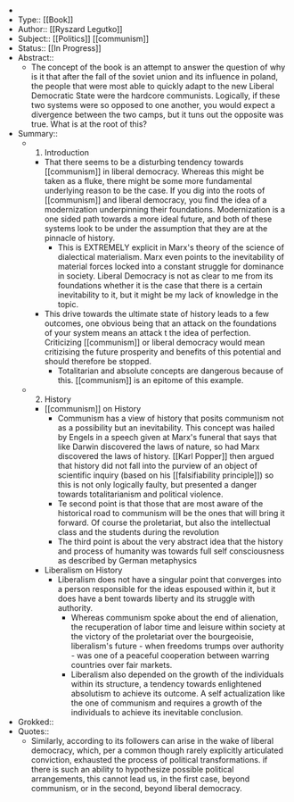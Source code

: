 - 
- Type:: [[Book]]
- Author:: [[Ryszard Legutko]]
- Subject:: [[Politics]] [[communism]] 
- Status:: [[In Progress]]
- Abstract::
    - The concept of the book is an attempt to answer the question of why is it that after the fall of the soviet union and its influence in poland, the people that were most able to quickly adapt to the new Liberal Democratic State were the hardcore communists. Logically, if these two systems were so opposed to one another, you would expect a divergence between the two camps, but it tuns out the opposite was true. What is at the root of this?
- Summary::
    - 1. Introduction
        - That there seems to be a disturbing tendency towards [[communism]] in liberal democracy. Whereas this might be taken as a fluke, there might be some more fundamental underlying reason to be the case. If you dig into the roots of [[communism]] and liberal democracy, you find the idea of a modernization underpinning their foundations. Modernization is a one sided path towards a more ideal future, and both of these systems look to be under the assumption that they are at the pinnacle of history.
            - This is EXTREMELY explicit in Marx's theory of the science of dialectical materialism. Marx even points to the inevitability of material forces locked into a constant struggle for dominance in society. Liberal Democracy is not as clear to me from its foundations whether it is the case that there is a certain inevitability to it, but it might be my lack of knowledge in the topic.
        - This drive towards the ultimate state of history leads to a few outcomes, one obvious being that an attack on the foundations of your system means an attack t the idea of perfection. Criticizing [[communism]] or liberal democracy would mean critizising the future prosperity and benefits of this potential and should therefore be stopped. 
            - Totalitarian and absolute concepts are dangerous because of this. [[communism]] is an epitome of this example.
    - 2. History
        - [[communism]] on History
            - Communism has a view of history that posits communism not as a possibility but an inevitability. This concept was hailed by Engels in a speech given at Marx's funeral that says that like Darwin discovered the laws of nature, so had Marx discovered the laws of history. [[Karl Popper]] then argued that history did not fall into the purview of an object of scientific inquiry (based on his [[falsifiability principle]]) so this is not only logically faulty, but presented a danger towards totalitarianism and political violence.
            - Te second point is that those that are most aware of the historical road to communism will be the ones that will bring it forward. Of course the proletariat, but also the intellectual class and the students during the revolution
            - The third point is about the very abstract idea that the history and process of humanity was towards full self consciousness as described by German metaphysics
        - Liberalism on History
            - Liberalism does not have a singular point that converges into a person responsible for the ideas espoused within it, but it does have a bent towards liberty and its struggle with authority.
                - Whereas communism spoke about the end of alienation, the recuperation of labor time and leisure within society at the victory of the proletariat over the bourgeoisie, liberalism's future - when freedoms trumps over authority - was one of a peaceful cooperation between warring countries over fair markets.
                - Liberalism also depended on the growth of the individuals within its structure, a tendency towards enlightened absolutism to achieve its outcome. A self actualization like the one of communism and requires a growth of the individuals to achieve its inevitable conclusion. 
- Grokked::
- Quotes::
    - Similarly, according to its followers can arise in the wake of liberal democracy, which, per a common though rarely explicitly articulated conviction, exhausted the process of political transformations.  if there is such an ability to hypothesize possible political arrangements, this cannot lead us, in the first case, beyond communism, or in the second, beyond liberal democracy. 
